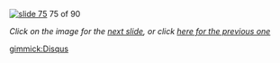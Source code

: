 [![slide 75](https://dl.dropboxusercontent.com/u/2977490/presentations/cookbook/img75.jpg)](76.md)
75 of 90

_Click on the image for the [next slide](76.md), or click [here for the previous one](74.md)_

[gimmick:Disqus](theodox-github)